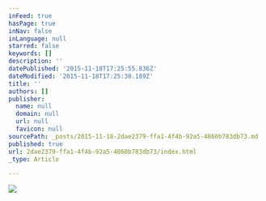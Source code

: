 ```yaml
---
inFeed: true
hasPage: true
inNav: false
inLanguage: null
starred: false
keywords: []
description: ''
datePublished: '2015-11-18T17:25:55.836Z'
dateModified: '2015-11-18T17:25:30.189Z'
title: ''
authors: []
publisher:
  name: null
  domain: null
  url: null
  favicon: null
sourcePath: _posts/2015-11-18-2dae2379-ffa1-4f4b-92a5-4860b783db73.md
published: true
url: 2dae2379-ffa1-4f4b-92a5-4860b783db73/index.html
_type: Article

---
```

![](https://the-grid-user-content.s3-us-west-2.amazonaws.com/26088784-3855-42e2-9a3e-4ad8e1b85d52.jpg)